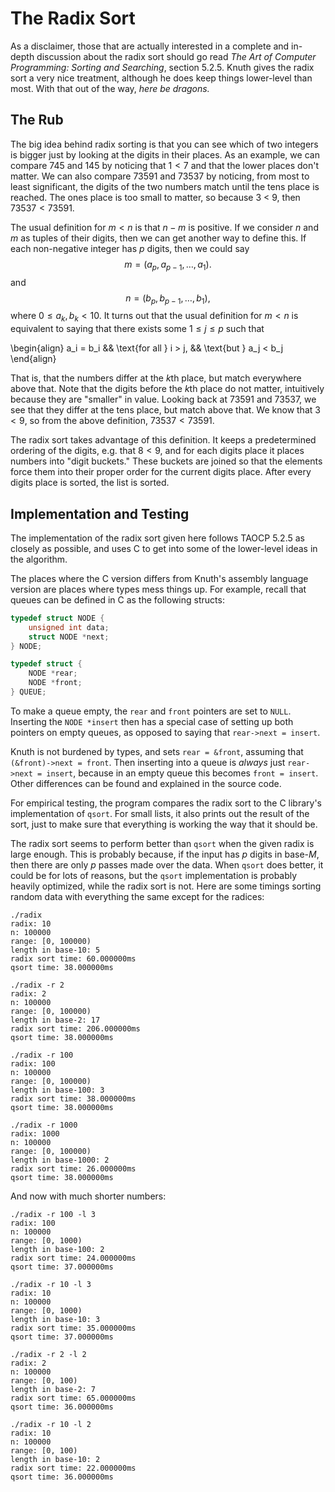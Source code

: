 # The Radix Sort

As a disclaimer, those that are actually interested in a complete and in-depth
discussion about the radix sort should go read _The Art of Computer
Programming: Sorting and Searching_, section 5.2.5. Knuth gives the radix sort
a very nice treatment, although he does keep things lower-level than most. With
that out of the way, _here be dragons._

## The Rub

The big idea behind radix sorting is that you can see which of two integers is
bigger just by looking at the digits in their places. As an example, we can
compare 745 and 145 by noticing that $1 < 7$ and that the lower places don't
matter. We can also compare 73591 and 73537 by noticing, from most to least
significant, the digits of the two numbers match until the tens place is
reached. The ones place is too small to matter, so because 3 < 9, then $73537 <
73591$.

The usual definition for $m < n$ is that $n - m$ is positive. If we consider
$n$ and $m$ as tuples of their digits, then we can get another way to define
this. If each non-negative integer has $p$ digits, then we could say $$m =
(a_p, a_{p-1}, \dots, a_1).$$ and $$n = (b_p, b_{p-1}, \dots, b_1),$$ where $0
\leq a_k, b_k < 10$. It turns out that the usual definition for $m < n$ is
equivalent to saying that there exists some $1 \leq j \leq p$ such that

\begin{align}
    a_i = b_i && \text{for all } i > j, && \text{but } a_j < b_j
\end{align}

That is, that the numbers differ at the $k$th place, but match everywhere above
that. Note that the digits before the $k$th place do not matter, intuitively
because they are "smaller" in value. Looking back at $73591$ and $73537$, we
see that they differ at the tens place, but match above that. We know that $3 <
9$, so from the above definition, $73537 < 73591$.

The radix sort takes advantage of this definition. It keeps a predetermined
ordering of the digits, e.g. that $8 < 9$, and for each digits place it places
numbers into "digit buckets." These buckets are joined so that the elements
force them into their proper order for the current digits place. After every
digits place is sorted, the list is sorted.

## Implementation and Testing

The implementation of the radix sort given here follows TAOCP 5.2.5 as closely
as possible, and uses C to get into some of the lower-level ideas in the algorithm.

The places where the C version differs from Knuth's assembly language version
are places where types mess things up. For example, recall that queues can be
defined in C as the following structs:

```C
typedef struct NODE {
    unsigned int data;
    struct NODE *next;
} NODE;

typedef struct {
    NODE *rear;
    NODE *front;
} QUEUE;
```

To make a queue empty, the `rear` and `front` pointers are set to `NULL`.
Inserting the `NODE *insert` then has a special case of setting up both
pointers on empty queues, as opposed to saying that `rear->next = insert`.

Knuth is not burdened by types, and sets `rear = &front`, assuming that
`(&front)->next = front`. Then inserting into a queue is _always_ just
`rear->next = insert`, because in an empty queue this becomes `front = insert`.
Other differences can be found and explained in the source code.

For empirical testing, the program compares the radix sort to the C library's
implementation of `qsort`. For small lists, it also prints out the result of
the sort, just to make sure that everything is working the way that it should
be.

The radix sort seems to perform better than `qsort` when the given radix is
large enough. This is probably because, if the input has $p$ digits in
base-$M$, then there are only $p$ passes made over the data. When `qsort` does
better, it could be for lots of reasons, but the `qsort` implementation is
probably heavily optimized, while the radix sort is not. Here are some timings
sorting random data with everything the same except for the radices:

    ./radix
    radix: 10
    n: 100000
    range: [0, 100000)
    length in base-10: 5
    radix sort time: 60.000000ms
    qsort time: 38.000000ms

    ./radix -r 2
    radix: 2
    n: 100000
    range: [0, 100000)
    length in base-2: 17
    radix sort time: 206.000000ms
    qsort time: 38.000000ms

    ./radix -r 100
    radix: 100
    n: 100000
    range: [0, 100000)
    length in base-100: 3
    radix sort time: 38.000000ms
    qsort time: 38.000000ms

    ./radix -r 1000
    radix: 1000
    n: 100000
    range: [0, 100000)
    length in base-1000: 2
    radix sort time: 26.000000ms
    qsort time: 38.000000ms


And now with much shorter numbers:

    ./radix -r 100 -l 3
    radix: 100
    n: 100000
    range: [0, 1000)
    length in base-100: 2
    radix sort time: 24.000000ms
    qsort time: 37.000000ms

    ./radix -r 10 -l 3
    radix: 10
    n: 100000
    range: [0, 1000)
    length in base-10: 3
    radix sort time: 35.000000ms
    qsort time: 37.000000ms

    ./radix -r 2 -l 2
    radix: 2
    n: 100000
    range: [0, 100)
    length in base-2: 7
    radix sort time: 65.000000ms
    qsort time: 36.000000ms

    ./radix -r 10 -l 2
    radix: 10
    n: 100000
    range: [0, 100)
    length in base-10: 2
    radix sort time: 22.000000ms
    qsort time: 36.000000ms
